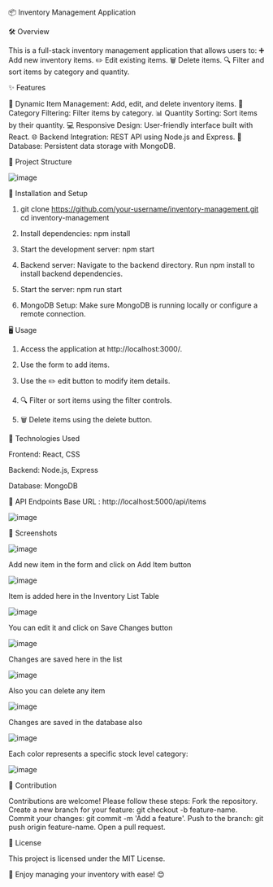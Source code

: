 📦 Inventory Management Application

🛠️ Overview

This is a full-stack inventory management application that allows users to:
➕ Add new inventory items.
✏️ Edit existing items.
🗑️ Delete items.
🔍 Filter and sort items by category and quantity.


✨ Features

📝 Dynamic Item Management: Add, edit, and delete inventory items.
📂 Category Filtering: Filter items by category.
📊 Quantity Sorting: Sort items by their quantity.
💻 Responsive Design: User-friendly interface built with React.
🌐 Backend Integration: REST API using Node.js and Express.
💾 Database: Persistent data storage with MongoDB.


📂 Project Structure

![image](https://github.com/user-attachments/assets/dc4d12ad-bc05-4f96-8321-ac79b4025163)

🚀 Installation and Setup

1. git clone https://github.com/your-username/inventory-management.git
   cd inventory-management

2. Install dependencies:
   npm install
   
3. Start the development server:
   npm start

4. Backend server:
   Navigate to the backend directory.
   Run npm install to install backend dependencies.

5. Start the server:
   npm run start

6. MongoDB Setup:
  Make sure MongoDB is running locally or configure a remote connection.


🖥️ Usage

1. Access the application at http://localhost:3000/.

2. Use the form to add items.

3. Use the ✏️ edit button to modify item details.

4. 🔍 Filter or sort items using the filter controls.

5. 🗑️ Delete items using the delete button.
   

🧰 Technologies Used

Frontend: React, CSS

Backend: Node.js, Express

Database: MongoDB


📖 API Endpoints
Base URL : http://localhost:5000/api/items

![image](https://github.com/user-attachments/assets/14f32d68-bfbc-4a50-a7d7-8ad0e8ef0917)

📸 Screenshots

![image](https://github.com/user-attachments/assets/7d80cc3a-a64a-4834-ab6f-a8a8aed2dc97)

Add new item in the form and click on Add Item button

![image](https://github.com/user-attachments/assets/0f1a4372-f48f-46d5-9774-f1933aa173db)

Item is added here in the Inventory List Table

![image](https://github.com/user-attachments/assets/8c12ff12-6cee-41c1-a453-d16e811eddd1)

You can edit it and click on Save Changes button

![image](https://github.com/user-attachments/assets/0afd9b95-feda-40bc-8e85-f704793cd0ee)

Changes are saved here in the list

![image](https://github.com/user-attachments/assets/adc28c73-5fcc-4bb9-89c0-7b9b976fe916)

Also you can delete any item

![image](https://github.com/user-attachments/assets/7b1d7d35-213a-409d-ad32-dbf54270769f)

Changes are saved in the database also

![image](https://github.com/user-attachments/assets/fb730261-39b2-429f-ac4b-d6795b71f57e)

Each color represents a specific stock level category:

![image](https://github.com/user-attachments/assets/6818afb1-1ad9-4b68-96cb-bcd30297a5a3)

🤝 Contribution

Contributions are welcome! Please follow these steps:
Fork the repository.
Create a new branch for your feature: git checkout -b feature-name.
Commit your changes: git commit -m 'Add a feature'.
Push to the branch: git push origin feature-name.
Open a pull request.


📜 License

This project is licensed under the MIT License.

🎉 Enjoy managing your inventory with ease! 😊














